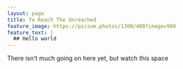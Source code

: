 ```yaml
---
layout: page
title: To Reach The Unreached
feature_image: https://picsum.photos/1300/400?image=989
feature_text: |
  ## Hello world
---
```


There isn't much going on here yet, but watch this space
